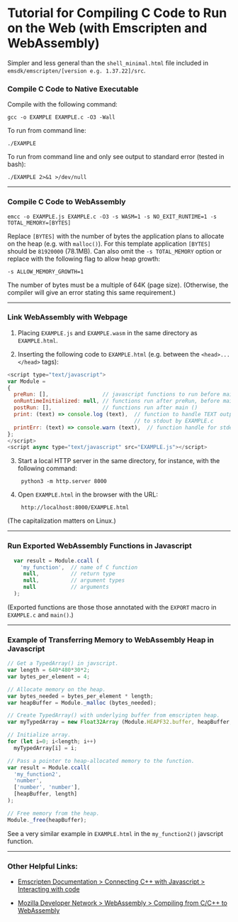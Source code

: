 # Tutorial for Compiling C Code to Run on the Web (with Emscripten and WebAssembly)

Simpler and less general than the `shell_minimal.html` file included in `emsdk/emscripten/[version e.g. 1.37.22]/src`.

### Compile C Code to Native Executable

Compile with the following command:

    gcc -o EXAMPLE EXAMPLE.c -O3 -Wall

To run from command line:

    ./EXAMPLE

To run from command line and only see output to standard error (tested in bash):

    ./EXAMPLE 2>&1 >/dev/null

----

### Compile C Code to WebAssembly

    emcc -o EXAMPLE.js EXAMPLE.c -O3 -s WASM=1 -s NO_EXIT_RUNTIME=1 -s TOTAL_MEMORY=[BYTES]

Replace `[BYTES]` with the number of bytes the application plans to
allocate on the heap (e.g. with `malloc()`).
For this template application `[BYTES]` should be `81920000` (78.1MB).
Can also omit the `-s TOTAL_MEMORY` option or replace with the following flag to allow heap growth:

    -s ALLOW_MEMORY_GROWTH=1

The number of bytes must be a multiple of 64K (page size).
(Otherwise, the compiler will give an error stating this same requirement.)

----

### Link WebAssembly with Webpage

1. Placing `EXAMPLE.js` and `EXAMPLE.wasm` in the same directory as
    `EXAMPLE.html`.

2. Inserting the following code to `EXAMPLE.html` (e.g. between the
    `<head>...</head>` tags):

```javascript
<script type="text/javascript">
var Module =
{
  preRun: [],                 // javascript functions to run before main ()
  onRuntimeInitialized: null, // functions run after preRun, before main()
  postRun: [],                // functions run after main ()
  print: (text) => console.log (text),  // function to handle TEXT output
                                        // to stdout by EXAMPLE.c
  printErr: (text) => console.warn (text),  // function handle for stderr
};
</script>
<script async type="text/javascript" src="EXAMPLE.js"></script>
```

3. Start a local HTTP server in the same directory, for instance, with the
   following command:

        python3 -m http.server 8000

4. Open `EXAMPLE.html` in the browser with the URL:

        http://localhost:8000/EXAMPLE.html

(The capitalization matters on Linux.)

----

### Run Exported WebAssembly Functions in Javascript

```javascript
  var result = Module.ccall (
    'my_function',  // name of C function
     null,          // return type
     null,          // argument types
     null           // arguments
  );
```

(Exported functions are those those annotated with the `EXPORT` macro in
`EXAMPLE.c` and `main()`.)

----

### Example of Transferring Memory to WebAssembly Heap in Javascript

```javascript
// Get a TypedArray() in javscript.
var length = 640*480*30*2;
var bytes_per_element = 4;

// Allocate memory on the heap.
var bytes_needed = bytes_per_element * length;
var heapBuffer = Module._malloc (bytes_needed);

// Create TypedArray() with underlying buffer from emscripten heap.
var myTypedArray = new Float32Array (Module.HEAPF32.buffer, heapBuffer, length);

// Initialize array.
for (let i=0; i<length; i++)
  myTypedArray[i] = i;

// Pass a pointer to heap-allocated memory to the function.
var result = Module.ccall(
  'my_function2',
  'number',
  ['number', 'number'],
  [heapBuffer, length]
);

// Free memory from the heap.
Module._free(heapBuffer);
```

See a very similar example in `EXAMPLE.html` in the `my_function2()` javscript
function.

----

### Other Helpful Links:

* [Emscripten Documentation > Connecting C++ with Javascript > Interacting with code](https://kripken.github.io/emscripten-site/docs/porting/connecting_cpp_and_javascript/Interacting-with-code.html)

* [Mozilla Developer Network > WebAssembly > Compiling from C/C++ to WebAssembly](https://developer.mozilla.org/en-US/docs/WebAssembly/C_to_wasm)
